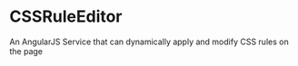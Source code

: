 CSSRuleEditor
=============

An AngularJS Service that can dynamically apply and modify CSS rules on the page

